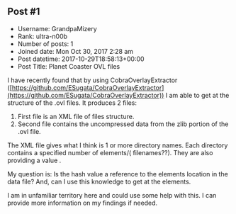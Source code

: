 ## Post #1
- Username: GrandpaMizery
- Rank: ultra-n00b
- Number of posts: 1
- Joined date: Mon Oct 30, 2017 2:28 am
- Post datetime: 2017-10-29T18:58:13+00:00
- Post Title: Planet Coaster OVL files

I have recently found that by using CobraOverlayExtractor ([https://github.com/ESugata/CobraOverlayExtractor](https://github.com/ESugata/CobraOverlayExtractor)) I am able to get at the structure of the .ovl files. It produces 2 files:
1) First file is an XML file of files structure.
2) Second file contains the uncompressed data from the zlib portion of the .ovl file.

The XML file gives what I think is 1 or more directory names. Each directory contains a specified number of elements/( filenames??). They are also providing a <hash> value </hash>.

My question is: Is the hash value a reference to the elements location in the data file? And, can I use this knowledge to get at the elements.

I am in unfamiliar territory here and could use some help with this. I can provide more information on my findings if needed.
